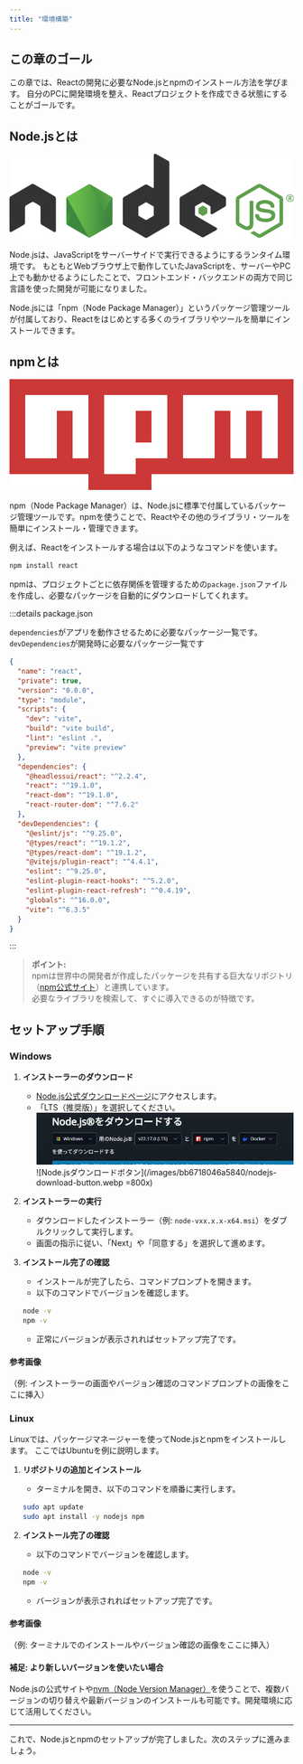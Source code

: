 ```yaml
---
title: "環境構築"
---
```


## この章のゴール

この章では、Reactの開発に必要なNode.jsとnpmのインストール方法を学びます。
自分のPCに開発環境を整え、Reactプロジェクトを作成できる状態にすることがゴールです。

## Node.jsとは

![Node.jsロゴ](/images/bb6718046a5840/nodejs-logo-dark.webp)

Node.jsは、JavaScriptをサーバーサイドで実行できるようにするランタイム環境です。
もともとWebブラウザ上で動作していたJavaScriptを、サーバーやPC上でも動かせるようにしたことで、フロントエンド・バックエンドの両方で同じ言語を使った開発が可能になりました。

Node.jsには「npm（Node Package Manager）」というパッケージ管理ツールが付属しており、Reactをはじめとする多くのライブラリやツールを簡単にインストールできます。

## npmとは

![npmロゴ](/images/bb6718046a5840/npm-logo.webp)

npm（Node Package Manager）は、Node.jsに標準で付属しているパッケージ管理ツールです。npmを使うことで、Reactやその他のライブラリ・ツールを簡単にインストール・管理できます。

例えば、Reactをインストールする場合は以下のようなコマンドを使います。

```sh
npm install react
```

npmは、プロジェクトごとに依存関係を管理するための`package.json`ファイルを作成し、必要なパッケージを自動的にダウンロードしてくれます。

:::details package.json

`dependencies`がアプリを動作させるために必要なパッケージ一覧です。
`devDependencies`が開発時に必要なパッケージ一覧です

```json:package.json
{
  "name": "react",
  "private": true,
  "version": "0.0.0",
  "type": "module",
  "scripts": {
    "dev": "vite",
    "build": "vite build",
    "lint": "eslint .",
    "preview": "vite preview"
  },
  "dependencies": {
    "@headlessui/react": "^2.2.4",
    "react": "^19.1.0",
    "react-dom": "^19.1.0",
    "react-router-dom": "^7.6.2"
  },
  "devDependencies": {
    "@eslint/js": "^9.25.0",
    "@types/react": "^19.1.2",
    "@types/react-dom": "^19.1.2",
    "@vitejs/plugin-react": "^4.4.1",
    "eslint": "^9.25.0",
    "eslint-plugin-react-hooks": "^5.2.0",
    "eslint-plugin-react-refresh": "^0.4.19",
    "globals": "^16.0.0",
    "vite": "^6.3.5"
  }
}
```
:::

> **ポイント:**  
> npmは世界中の開発者が作成したパッケージを共有する巨大なリポジトリ（[npm公式サイト](https://www.npmjs.com/)）と連携しています。  
> 必要なライブラリを検索して、すぐに導入できるのが特徴です。

## セットアップ手順

### Windows

1. **インストーラーのダウンロード**
   - [Node.js公式ダウンロードページ](https://nodejs.org/ja/download/)にアクセスします。
   - 「LTS（推奨版）」を選択してください。
   ![Node.jsダウンロードオプション](/images/bb6718046a5840/nodejs-download-options.webp)
   ![Node.jsダウンロードボタン](/images/bb6718046a5840/nodejs-download-button.webp =800x)

2. **インストーラーの実行**
   - ダウンロードしたインストーラー（例: `node-vxx.x.x-x64.msi`）をダブルクリックして実行します。
   - 画面の指示に従い、「Next」や「同意する」を選択して進めます。

3. **インストール完了の確認**
   - インストールが完了したら、コマンドプロンプトを開きます。
   - 以下のコマンドでバージョンを確認します。

   ```sh
   node -v
   npm -v
   ```

   - 正常にバージョンが表示されればセットアップ完了です。

#### 参考画像

（例: インストーラーの画面やバージョン確認のコマンドプロンプトの画像をここに挿入）

### Linux

Linuxでは、パッケージマネージャーを使ってNode.jsとnpmをインストールします。
ここではUbuntuを例に説明します。

1. **リポジトリの追加とインストール**
   - ターミナルを開き、以下のコマンドを順番に実行します。

   ```sh
   sudo apt update
   sudo apt install -y nodejs npm
   ```

2. **インストール完了の確認**
   - 以下のコマンドでバージョンを確認します。

   ```sh
   node -v
   npm -v
   ```
   - バージョンが表示されればセットアップ完了です。

#### 参考画像
（例: ターミナルでのインストールやバージョン確認の画像をここに挿入）

#### 補足: より新しいバージョンを使いたい場合
Node.jsの公式サイトや[nvm（Node Version Manager）](https://github.com/nvm-sh/nvm)を使うことで、複数バージョンの切り替えや最新バージョンのインストールも可能です。開発環境に応じて活用してください。

---

これで、Node.jsとnpmのセットアップが完了しました。次のステップに進みましょう。


